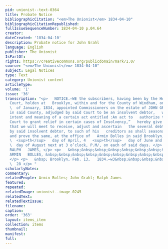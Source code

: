 ```yaml
---
pid: unionist--text-0364
title: Probate Notice
bibliographicCitation: "<em>The Unionist</em> 1834-04-10"
bibliographicCitationRepublished: 
fullIssueSequenceNumber: 1834-04-10 p.04.64
creator: 
dateCreated: '1834-04-10'
description: Probate notice for John Grahl
language: English
publisher: The Unionist
IsPartOf: 
rights: https://creativecommons.org/publicdomain/mark/1.0/
source: "<em>The Unionist</em> 1834-04-10"
subject: Legal Notices
type: Text
category: Unionist content
articleType: 
volume: '1'
issue: '36'
transcription: "<p>   NOTICE.—WE the subscribers, having been by the Hon. Superior
  Court, holden at   Brooklyn, within and for the County of Windham, on the 4   <sup>th</sup>
  \  of January, 1834, appointed Commissioners on the estate of JOHN GRAHL, of   Pomfret
  in said County, adjudged by said Court to be an insolvent debtor,   within the true
  intent and meaning of a certain act entitled :An act to   authorize the Superior
  Court to grant relief in certain cases of Insolvency,”   hereby give public notice
  that we will meet to receive, adjust and ascertain   the several debts due and owing
  by said insolvent debtor, to such of his   creditors as shall seasonably present
  and prove the same, at the office of   Armin Bolles in said Brooklyn, on the 16
  \  <sup>th</sup>   day of April, 4   <sup>th</sup>   day of June and 13   <sup>th</sup>
  \  day of August next at 3 o’clock, P.M/, on each of said days. </p> <p>   &nbsp;&nbsp;&nbsp;&nbsp;&nbsp;&nbsp;&nbsp;&nbsp;&nbsp;&nbsp;&nbsp;
  RALPH   JAMES, </p> <p>   &nbsp;&nbsp;&nbsp;&nbsp;&nbsp;&nbsp;&nbsp;&nbsp;&nbsp;&nbsp;&nbsp;
  ARMIN   BOLLES, &nbsp;&nbsp;&nbsp;&nbsp;&nbsp;&nbsp;&nbsp;&nbsp;&nbsp; Commissioners.
  </p> <p>   &nbsp; Brooklyn, Feb. 13,   1834.—w3&nbsp;&nbsp;&nbsp;&nbsp;&nbsp;&nbsp;&nbsp;&nbsp;&nbsp;&nbsp;&nbsp;&nbsp;&nbsp;&nbsp;&nbsp;&nbsp;&nbsp;&nbsp;&nbsp;&nbsp;&nbsp;&nbsp;&nbsp;&nbsp;&nbsp;&nbsp;&nbsp;&nbsp;&nbsp;&nbsp;&nbsp;&nbsp;&nbsp;&nbsp;&nbsp;&nbsp;&nbsp;&nbsp;&nbsp;&nbsp;&nbsp;&nbsp;&nbsp;&nbsp;&nbsp;
  \  28 </p> "
scholarlyNotes: 
commentary: 
relatedPeople: Armin Bolles; John Grahl; Ralph James
featured: 
repeated: 
relatedImage: unionist--image-0245
relatedText: 
relatedTextIssue: 
filename: 
caption: 
order: '363'
layout: items_item
collection: items
thumbnail: 
manifest: 
full: 
---
```

